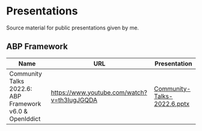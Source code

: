 # Presentations

Source material for public presentations given by me.

## ABP Framework

| Name | URL | Presentation |
|---|---|---|
| Community Talks 2022.6: ABP Framework v6.0 & OpenIddict | https://www.youtube.com/watch?v=th3IugJGQDA | [Community-Talks-2022.6.pptx](https://github.com/EngincanV/presentations/blob/main/ABP/Community-Talks-2022.6/Community-Talks-2022.6.pptx) | 
